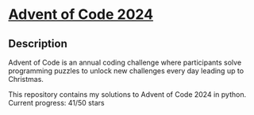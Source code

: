 # [Advent of Code 2024](https://adventofcode.com/2024)

## Description

Advent of Code is an annual coding challenge where participants solve programming puzzles to unlock new challenges every day leading up to Christmas.

This repository contains my solutions to Advent of Code 2024 in python. Current progress: 41/50 stars
